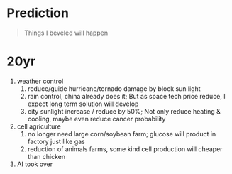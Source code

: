 # Prediction
> Things I beveled will happen


# 20yr
1. weather control
   1. reduce/guide hurricane/tornado damage by block sun light
   2. rain control, china already does it; But as space tech price reduce, I expect long term solution will develop
   3. city sunlight increase / reduce by 50%; Not only reduce heating & cooling, maybe even reduce cancer probability
2. cell agriculture
   1. no longer need large corn/soybean farm; glucose will product in factory just like gas
   2. reduction of animals farms, some kind cell production will cheaper than chicken
3. AI took over